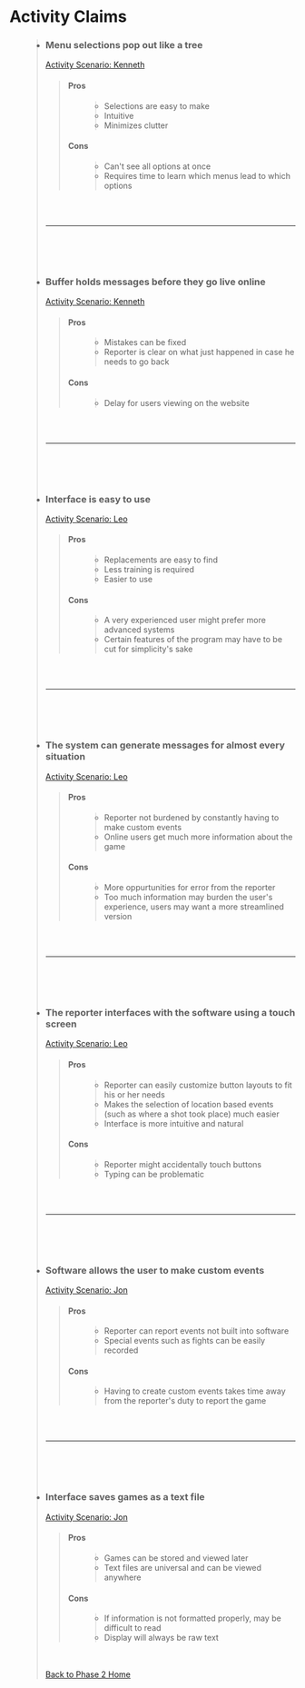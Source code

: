 <h1>Activity Claims</h1>

<ul>
<blockquote><li><h3>Menu selections pop out like a tree</h3>
<a href='http://code.google.com/p/cs-3724-group1/wiki/Phase2ActivityScenarios'> Activity Scenario: Kenneth </a>
<blockquote><h4>Pros</h4>
<ul>
<blockquote><li>Selections are easy to make</li>
<li>Intuitive</li>
<li>Minimizes clutter</li>
</blockquote></ul>
<h4>Cons</h4>
<ul>
<blockquote><li>Can't see all options at once</li>
<li>Requires time to learn which menus lead to which options</li>
</blockquote></ul>
</blockquote></li>
<br>
<br>
<hr><br>
<br>
<br>
<li><h3>Buffer holds messages before they go live online</h3>
<a href='http://code.google.com/p/cs-3724-group1/wiki/Phase2ActivityScenarios'> Activity Scenario: Kenneth </a>
<blockquote><h4>Pros</h4>
<ul>
<blockquote><li>Mistakes can be fixed</li>
<li>Reporter is clear on what just happened in case he needs to go back</li>
</blockquote></ul>
<h4>Cons</h4>
<ul>
<blockquote><li>Delay for users viewing on the website</li>
</blockquote></ul>
</blockquote></li>
<br>
<br>
<hr><br>
<br>
<br>
<li><h3>Interface is easy to use</h3>
<a href='http://code.google.com/p/cs-3724-group1/wiki/Phase2ActivityScenarios'> Activity Scenario: Leo </a>
<blockquote><h4>Pros</h4>
<ul>
<blockquote><li>Replacements are easy to find</li>
<li>Less training is required</li>
<li>Easier to use</li>
</blockquote></ul>
<h4>Cons</h4>
<ul>
<blockquote><li>A very experienced user might prefer more advanced systems</li>
<li>Certain features of the program may have to be cut for simplicity's sake</li>
</blockquote></ul>
</blockquote></li>
<br>
<br>
<hr><br>
<br>
<br>
<li><h3>The system can generate messages for almost every situation</h3>
<a href='http://code.google.com/p/cs-3724-group1/wiki/Phase2ActivityScenarios?ts=1299279497&updated=Phase2ActivityScenarios'> Activity Scenario: Leo </a>
<blockquote><h4>Pros</h4>
<ul>
<blockquote><li>Reporter not burdened by constantly having to make custom events</li>
<li>Online users get much more information about the game</li>
</blockquote></ul>
<h4>Cons</h4>
<ul>
<blockquote><li>More oppurtunities for error from the reporter</li>
<li>Too much information may burden the user's experience, users may want a more streamlined version</li>
</blockquote></ul>
</blockquote></li>
<br>
<br>
<hr><br>
<br>
<br>
<li><h3>The reporter interfaces with the software using a touch screen</h3>
<a href='http://code.google.com/p/cs-3724-group1/wiki/Phase2ActivityScenarios'> Activity Scenario: Leo </a>
<blockquote><h4>Pros</h4>
<ul>
<blockquote><li>Reporter can easily customize button layouts to fit his or her needs</li>
<li>Makes the selection of location based events (such as where a shot took place) much easier</li>
<li>Interface is more intuitive and natural</li>
</blockquote></ul>
<h4>Cons</h4>
<ul>
<blockquote><li>Reporter might accidentally touch buttons</li>
<li>Typing can be problematic</li>
</blockquote></ul>
</blockquote></li>
<br>
<br>
<hr><br>
<br>
<br>
<li><h3>Software allows the user to make custom events</h3>
<a href='http://code.google.com/p/cs-3724-group1/wiki/Phase2ActivityScenarios'> Activity Scenario: Jon </a>
<blockquote><h4>Pros</h4>
<ul>
<blockquote><li>Reporter can report events not built into software</li>
<li>Special events such as fights can be easily recorded</li>
</blockquote></ul>
<h4>Cons</h4>
<ul>
<blockquote><li>Having to create custom events takes time away from the reporter's duty to report the game</li>
</blockquote></ul>
</blockquote></li>
<br>
<br>
<hr><br>
<br>
<br>
<li><h3>Interface saves games as a text file</h3>
<a href='http://code.google.com/p/cs-3724-group1/wiki/Phase2ActivityScenarios?ts=1299279497&updated=Phase2ActivityScenarios'> Activity Scenario: Jon </a>
<blockquote><h4>Pros</h4>
<ul>
<blockquote><li>Games can be stored and viewed later</li>
<li>Text files are universal and can be viewed anywhere</li>
</blockquote></ul>
<h4>Cons</h4>
<ul>
<blockquote><li>If information is not formatted properly, may be difficult to read</li>
<li>Display will always be raw text</li>
</blockquote></ul>
</blockquote></li>
<br><br>
<a href='http://code.google.com/p/cs-3724-group1/wiki/Phase2HomePage'>Back to Phase 2 Home</a>